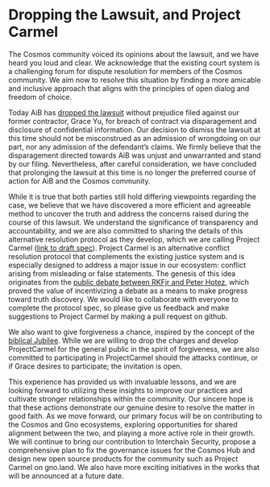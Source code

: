 # Dropping the Lawsuit, and Project Carmel

The Cosmos community voiced its opinions about the lawsuit, and we have heard
you loud and clear. We acknowledge that the existing court system is a
challenging forum for dispute resolution for members of the Cosmos community.
We aim now to resolve this situation by finding a more amicable and inclusive
approach that aligns with the principles of open dialog and freedom of choice. 

Today AiB has [dropped the lawsuit](./resources/docs/2023-07-10_notice_docket_20_0.pdf)
without prejudice filed against our former contractor, Grace Yu, for breach of
contract via disparagement and disclosure of confidential information. Our
decision to dismiss the lawsuit at this time should not be misconstrued as an
admission of wrongdoing on our part, nor any admission of the defendant’s
claims. We firmly believe that the disparagement directed towards AiB was
unjust and unwarranted and stand by our filing.  Nevertheless, after careful
consideration, we have concluded that prolonging the lawsuit at this time is no
longer the preferred course of action for AiB and the Cosmos community.

While it is true that both parties still hold differing viewpoints regarding
the case, we believe that we have discovered a more efficient and agreeable
method to uncover the truth and address the concerns raised during the course
of this lawsuit. We understand the significance of transparency and
accountability, and we are also committed to sharing the details of this
alternative resolution protocol as they develop, which we are calling Project
Carmel ([link to draft spec](https://github.com/allinbits/carmel)). Project
Carmel is an alternative conflict resolution protocol that complements the
existing justice system and is especially designed to address a major issue in
our ecosystem: conflict arising from misleading or false statements. The
genesis of this idea originates from the [public debate between RKFjr and Peter
Hotez](https://twitter.com/TheChiefNerd/status/1670631728422027264?s=20), which
proved the value of incentivizing a debate as a means to make progress toward
truth discovery. We would like to collaborate with everyone to complete the
protocol spec, so please give us feedback and make suggestions to Project
Carmel by making a pull request on github.

We also want to give forgiveness a chance, inspired by the concept of the
[biblical Jubilee](https://www.biblegateway.com/passage/?search=Leviticus%2025&version=KJV).
While we are willing to drop the charges and develop ProjectCarmel for the
general public in the spirit of forgiveness, we are also committed to
participating in ProjectCarmel should the attacks continue, or if Grace desires
to participate; the invitation is open.

This experience has provided us with invaluable lessons, and we are looking
forward to utilizing these insights to improve our practices and cultivate
stronger relationships within the community. Our sincere hope is that these
actions demonstrate our genuine desire to resolve the matter in good faith.  As
we move forward, our primary focus will be on contributing to the Cosmos and
Gno ecosystems, exploring opportunities for shared alignment between the two,
and playing a more active role in their growth. We will continue to bring our
contribution to Interchain Security, propose a comprehensive plan to fix the
governance issues for the Cosmos Hub and design new open source products for
the community such as Project Carmel on gno.land. We also have more exciting
initiatives in the works that will be announced at a future date.

